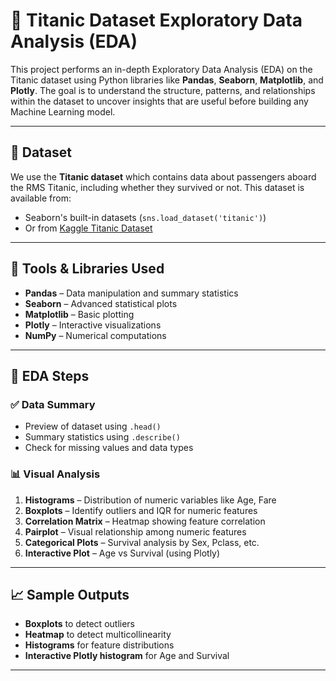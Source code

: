 # 🚢 Titanic Dataset Exploratory Data Analysis (EDA)

This project performs an in-depth Exploratory Data Analysis (EDA) on the Titanic dataset using Python libraries like **Pandas**, **Seaborn**, **Matplotlib**, and **Plotly**. The goal is to understand the structure, patterns, and relationships within the dataset to uncover insights that are useful before building any Machine Learning model.

---

## 📁 Dataset

We use the **Titanic dataset** which contains data about passengers aboard the RMS Titanic, including whether they survived or not. This dataset is available from:

- Seaborn's built-in datasets (`sns.load_dataset('titanic')`)
- Or from [Kaggle Titanic Dataset](https://www.kaggle.com/c/titanic/data)

---

## 🧰 Tools & Libraries Used

- **Pandas** – Data manipulation and summary statistics
- **Seaborn** – Advanced statistical plots
- **Matplotlib** – Basic plotting
- **Plotly** – Interactive visualizations
- **NumPy** – Numerical computations

---

## 🧪 EDA Steps

### ✅ Data Summary
- Preview of dataset using `.head()`
- Summary statistics using `.describe()`
- Check for missing values and data types

### 📊 Visual Analysis

1. **Histograms** – Distribution of numeric variables like Age, Fare
2. **Boxplots** – Identify outliers and IQR for numeric features
3. **Correlation Matrix** – Heatmap showing feature correlation
4. **Pairplot** – Visual relationship among numeric features
5. **Categorical Plots** – Survival analysis by Sex, Pclass, etc.
6. **Interactive Plot** – Age vs Survival (using Plotly)

---

## 📈 Sample Outputs

- **Boxplots** to detect outliers  
- **Heatmap** to detect multicollinearity  
- **Histograms** for feature distributions  
- **Interactive Plotly histogram** for Age and Survival  

---
